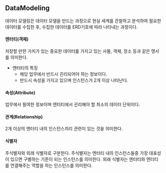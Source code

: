 ## DataModeling

데이터 모델링은 데이터 모델을 만드는 과정으로 현실 세계를 관찰하고 분석하여 필요한 데이터를 수집한 후, 수집한 데이터를 ERD기호에 따라 나타내는 과정이다.

#### 엔터티(객체)

저장할 만한 가치가 있는 중요한 데이터를 가지고 있는 사물, 객체, 장소 등과 같은 명사를 의미한다.

- 엔터티의 특징
    - 해당 업무에서 반드시 괸리되어야 하는 정보이다.
    - 반드시 속성을 가지고 있으며 인스턴스가 2개 이상 나타난다.

#### 속성(Attribute)

업무에서 필여한 정보이며 엔터티에서 괸리해야 할 최소의 데이터 단위이다.

#### 관계(Relationship)

2개 이상의 엔터티 내의 인스턴스끼리 관련이 있는 것을 의미한다.

#### 식별자

주식별자와 외래 식별자로 구분한다.
주식별자는 엔터티 내의 인스턴스들중 가장 대표성이 있으면 구별하는 기준이 되는 인스턴스를 의미한다.
외래 식별자는 엔터티와 엔터티를 연결해주는 역할을 하는 인스턴스를 의미한다.

